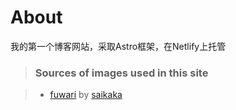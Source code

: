 # About
我的第一个博客网站，采取Astro框架，在Netlify上托管

> ### Sources of images used in this site

> - [fuwari](https://github.com/saicaca/fuwari) by [saikaka](https://github.com/saicaca)